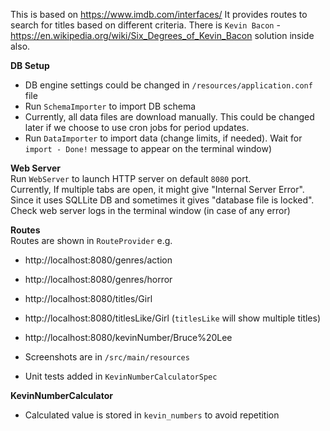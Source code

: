 This is based on https://www.imdb.com/interfaces/ It provides routes to search for titles based on different criteria. There is `Kevin Bacon` - https://en.wikipedia.org/wiki/Six_Degrees_of_Kevin_Bacon solution inside also.

**DB Setup**
- DB engine settings could be changed in `/resources/application.conf` file
- Run `SchemaImporter` to import DB schema
- Currently, all data files are download manually. This could be changed later if we choose to use cron jobs for period updates.
- Run `DataImporter` to import data (change limits, if needed). Wait for `import - Done!` message to appear on the terminal window) 

**Web Server**  
Run `WebServer` to launch HTTP server on default `8080` port.  
Currently, If multiple tabs are open, it might give "Internal Server Error". Since it uses SQLLite DB and sometimes it gives "database file is locked".   
Check web server logs in the terminal window (in case of any error)


**Routes**   
Routes are shown in `RouteProvider` e.g.

- http://localhost:8080/genres/action
- http://localhost:8080/genres/horror

- http://localhost:8080/titles/Girl
- http://localhost:8080/titlesLike/Girl (`titlesLike` will show multiple titles)

- http://localhost:8080/kevinNumber/Bruce%20Lee

- Screenshots are in `/src/main/resources`
- Unit tests added in `KevinNumberCalculatorSpec`


**KevinNumberCalculator**
- Calculated value is stored in `kevin_numbers` to avoid repetition

